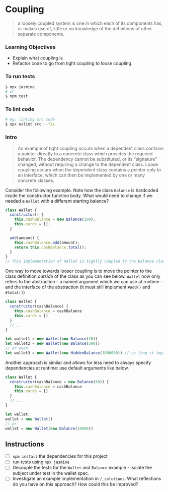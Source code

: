 # Coupling

> a loosely coupled system is one in which each of its components has, or makes use of, little or no knowledge of the definitions of other separate components.


### Learning Objectives
- Explain what coupling is
- Refactor code to go from tight coupling to loose coupling.

### To run tests

```sh
$ npx jasmine
# or
$ npm test
```

### To lint code

```sh
# eg: linting src code
$ npx eslint src --fix  
```


### Intro

> An example of tight coupling occurs when a dependent class contains a pointer directly to a concrete class which provides the required behavior. The dependency cannot be substituted, or its "signature" changed, without requiring a change to the dependent class. Loose coupling occurs when the dependent class contains a pointer only to an interface, which can then be implemented by one or many concrete classes.

Consider the following example. Note how the class `Balance` is hardcoded inside the constructor function body. What would need to change if we needed a `Wallet` with a different starting balance?
```js
class Wallet {
  constructor() {
    this.cashBalance = new Balance(100);
    this.cards = [];
  }

  add(amount) {
    this.cashBalance.add(amount);
    return this.cashBalance.total();
  }
}
// This implementation of Wallet is tightly coupled to the Balance class
```

One way to move towards looser coupling is to move the pointer to the class definition _outside_ of the class as you can see below. `Wallet` now only refers to the abstraction - a named argument which we can use at runtime - and the interface of the abstraction (it must still implement `#add()` and `#total()`)

```js
class Wallet {
  constructor(cashBalance) {
    this.cashBalance = cashBalance
    this.cards = []
  }
  // ...
}

let wallet1 = new Wallet(new Balance(20))
let wallet2 = new Wallet(new Balance(500))
// or even
let wallet3 = new Wallet(new HiddenBalance(1000000)) // as long it implements the same interface
```
Another approach is similar and allows for less need to always specify dependencies at runtime: use default arguments like below.
```js
class Wallet {
  constructor(cashBalance = new Balance(50)) {
    this.cashBalance = cashBalance
    this.cards = []
  }
  // ...
}

let wallet;
wallet = new Wallet()
// or
wallet = new Wallet(new Balance(10000))
```

## Instructions

- [ ] `npm install` the dependencies for this project
- [ ] run tests using `npx jasmine`
- [ ] Decouple the tests for the `Wallet` and `Balance` example - isolate the subject under test in the wallet spec.
- [ ] Investigate an example implementation in `/_solutions`. What reflections do you have on this approach? How could this be improved?
